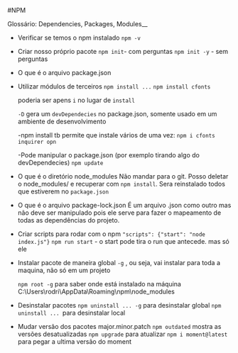 #NPM

Glossário: Dependencies, Packages, Modules__

- Verificar se temos o npm instalado `npm -v`

- Criar nosso próprio pacote 
    `npm init`- com perguntas
    `npm init -y` - sem perguntas

- O que é o arquivo package.json    

- Utilizar módulos de terceiros `npm install ...` 
    `npm install cfonts`

    poderia ser apens `i` no lugar de `install`

    `-D` gera um `devDependecies` no package.json, somente usado em um ambiente de
    desenvolvimento

    -npm install tb permite que instale vários de uma vez:
    `npm i cfonts inquirer opn`

    -Pode manipular o package.json (por exemplo tirando algo do devDependecies)
    `npm update`


- O que é o diretório node_modules
    Não mandar para o git. Posso deletar o node_modules/ e recuperar com 
    `npm install`. Sera reinstalado todos que estiverem no `package.json`

- O que é o arquivo package-lock.json
    É um arquivo .json como outro mas não deve ser manipulado pois ele serve
    para fazer o mapeamento de todas as dependências do projeto.

- Criar scripts para rodar com o npm
    `"scripts": {"start": "node index.js"}`
    `npm run start`  - o start pode tira o run que antecede. mas só ele

- Instalar pacote de maneira global
    `-g` , ou seja, vai instalar para toda a maquina, não só em um projeto
    
    `npm root -g` para saber onde está instalado na máquina
        C:\Users\rodri\AppData\Roaming\npm\node_modules
    
- Desinstalar pacotes
    `npm uninstall ... -g` para desinstalar global
    `npm uninstall ... `para desinstalar local

- Mudar versão dos pacotes
    major.minor.patch
    `npm outdated` mostra as versões desatualizadas
    `npm upgrade` para atualizar 
    `npm i moment@latest` para pegar a ultima versão do moment


